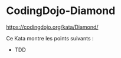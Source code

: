 # CodingDojo-Diamond

https://codingdojo.org/kata/Diamond/

Ce Kata montre les points suivants :
- TDD
